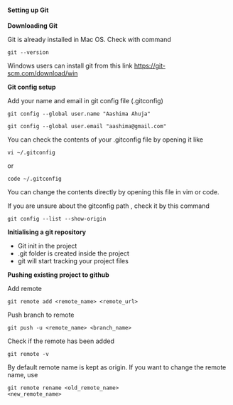 #### Setting up Git

**Downloading Git**

Git is already installed in Mac OS. Check with command

```
git --version
```

Windows users can install git from this link
https://git-scm.com/download/win

**Git config setup**

Add your name and email in git config file (.gitconfig)

```
git config --global user.name "Aashima Ahuja"

git config --global user.email "aashima@gmail.com"

```

You can check the contents of your .gitconfig file by opening it like

```
vi ~/.gitconfig
```

or

```
code ~/.gitconfig
```

You can change the contents directly by opening this file in vim or code.

If you are unsure about the gitconfig path , check it by this command

```
git config --list --show-origin
```

**Initialising a git repository**

- Git init in the project
- .git folder is created inside the project
- git will start tracking your project files

**Pushing existing project to github**

Add remote

```
git remote add <remote_name> <remote_url>
```

Push branch to remote

```
git push -u <remote_name> <branch_name>
```

Check if the remote has been added

```
git remote -v
```

By default remote name is kept as origin. If you want to change the remote name, use

```
git remote rename <old_remote_name>
<new_remote_name>

```
